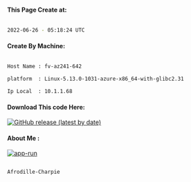 
   
#### This Page Create at:

```bash

2022-06-26 - 05:18:24 UTC

```

#### Create By Machine:

```bash

Host Name : fv-az241-642

platform  : Linux-5.13.0-1031-azure-x86_64-with-glibc2.31

Ip Local  : 10.1.1.68

```
#### Download This code Here:

[![GitHub release (latest by date)](https://img.shields.io/github/v/release/Afrodille-Charpie/App-Run-1?style=for-the-badge&label=Download)](https://github.com/Afrodille-Charpie/App-Run-1/releases) 

</p> 

#### About Me :

[![app-run](https://github.com/Afrodille-Charpie/App-Run-1/actions/workflows/app-run.yml/badge.svg)](https://github.com/Afrodille-Charpie/App-Run-1/actions/workflows/app-run.yml)

```bash

Afrodille-Charpie

```

